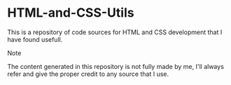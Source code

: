 # HTML-and-CSS-Utils
This is a repository of code sources for HTML and CSS development that I have found usefull. 

> [!NOTE]
> The content generated in this repository is not fully made by me, I'll always refer and give the proper credit to any source that I use.
